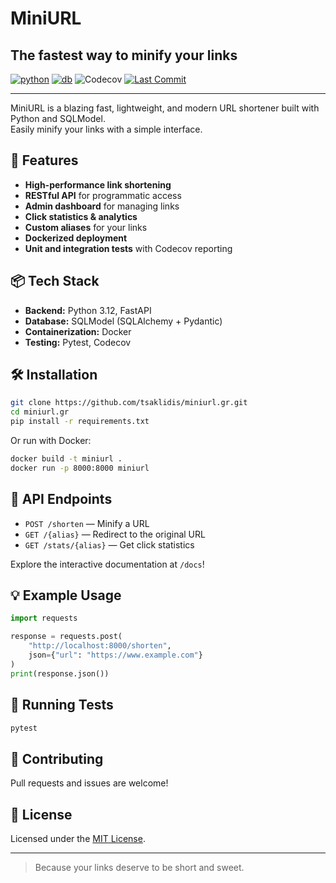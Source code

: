 # MiniURL

## The fastest way to minify your links

[![python](https://img.shields.io/badge/python-3.12-blue)](https://www.python.org/)
[![db](https://img.shields.io/badge/db-sqlmodel-7e56c2)](https://sqlmodel.tiangolo.com/)
![Codecov](https://img.shields.io/codecov/c/github/tsaklidis/miniurl.gr?logo=codecov)
[![Last Commit](https://img.shields.io/github/last-commit/tsaklidis/miniurl.gr.svg)](https://github.com/tsaklidis/miniurl.gr/commits/main)

---

MiniURL is a blazing fast, lightweight, and modern URL shortener built with Python and SQLModel. <br>
Easily minify your links with a simple interface.

## 🚀 Features

- **High-performance link shortening**
- **RESTful API** for programmatic access
- **Admin dashboard** for managing links
- **Click statistics & analytics**
- **Custom aliases** for your links
- **Dockerized deployment**
- **Unit and integration tests** with Codecov reporting

## 📦 Tech Stack

- **Backend:** Python 3.12, FastAPI
- **Database:** SQLModel (SQLAlchemy + Pydantic)
- **Containerization:** Docker
- **Testing:** Pytest, Codecov

## 🛠️ Installation

```bash
git clone https://github.com/tsaklidis/miniurl.gr.git
cd miniurl.gr
pip install -r requirements.txt
```

Or run with Docker:

```bash
docker build -t miniurl .
docker run -p 8000:8000 miniurl
```


## 🔗 API Endpoints

- `POST /shorten` — Minify a URL
- `GET /{alias}` — Redirect to the original URL
- `GET /stats/{alias}` — Get click statistics

Explore the interactive documentation at `/docs`!

## 💡 Example Usage

```python
import requests

response = requests.post(
    "http://localhost:8000/shorten",
    json={"url": "https://www.example.com"}
)
print(response.json())
```

## 🧪 Running Tests

```bash
pytest
```

## 📝 Contributing

Pull requests and issues are welcome!

## 📄 License

Licensed under the [MIT License](LICENSE).

---

> Because your links deserve to be short and sweet.
